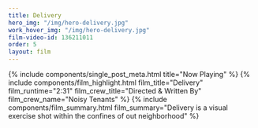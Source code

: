 ```yaml
---
title: Delivery
hero_img: "/img/hero-delivery.jpg"
work_hover_img: "/img/hero-delivery.jpg"
film-video-id: 136211011
order: 5
layout: film
---
```


<div class="single_post_wrapper noisyfilms_wrapper">
	{% 	include components/single_post_meta.html
		title="Now Playing"
	%}
	{% 	include components/film_highlight.html
		film_title="Delivery"
		film_runtime="2:31"
		film_crew_title="Directed &amp; Written By"
		film_crew_name="Noisy Tenants"
	%}
	{%	include components/film_summary.html
		film_summary="Delivery is a visual exercise shot within the confines of out neighborhood"
	%}
</div>
